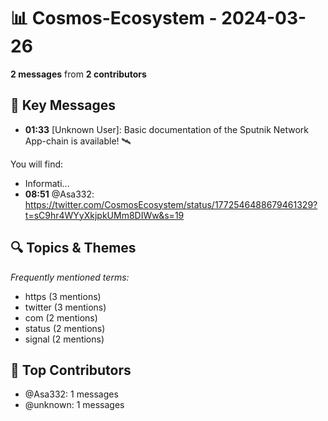 # 📊 Cosmos-Ecosystem - 2024-03-26
**2 messages** from **2 contributors**

## 💬 Key Messages
- **01:33** [Unknown User]: Basic documentation of the Sputnik Network App-chain is available! 🛰

You will find: 
- Informati...
- **08:51** @Asa332: https://twitter.com/CosmosEcosystem/status/1772546488679461329?t=sC9hr4WYyXkjpkUMm8DIWw&s=19

## 🔍 Topics & Themes
*Frequently mentioned terms:*
- https (3 mentions)
- twitter (3 mentions)
- com (2 mentions)
- status (2 mentions)
- signal (2 mentions)

## 👥 Top Contributors
- @Asa332: 1 messages
- @unknown: 1 messages